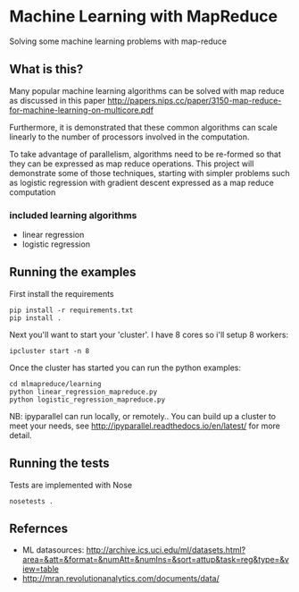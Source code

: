 # Machine Learning with MapReduce

Solving some machine learning problems with map-reduce

## What is this?
Many popular machine learning algorithms can be solved with map reduce as discussed in this paper http://papers.nips.cc/paper/3150-map-reduce-for-machine-learning-on-multicore.pdf

Furthermore, it is demonstrated that these common algorithms can scale linearly to the number of processors involved in the computation.

To take advantage of parallelism, algorithms need to be re-formed so that they can be expressed as map reduce operations. This project will demonstrate some of those techniques, starting with simpler problems such as logistic regression with gradient descent expressed as a map reduce computation

### included learning algorithms
* linear regression
* logistic regression


## Running the examples
First install the requirements
```
pip install -r requirements.txt
pip install .
```
Next you'll want to start your 'cluster'. I have 8 cores so i'll setup 8 workers:
```
ipcluster start -n 8
```

Once the cluster has started you can run the python examples:
```
cd mlmapreduce/learning
python linear_regression_mapreduce.py
python logistic_regression_mapreduce.py
```

NB: ipyparallel can run locally, or remotely.. You can build up a cluster to meet your needs, see http://ipyparallel.readthedocs.io/en/latest/ for more detail.

## Running the tests
Tests are implemented with Nose
```
nosetests .
```


## Refernces
* ML datasources: http://archive.ics.uci.edu/ml/datasets.html?area=&att=&format=&numAtt=&numIns=&sort=attup&task=reg&type=&view=table
* http://mran.revolutionanalytics.com/documents/data/
